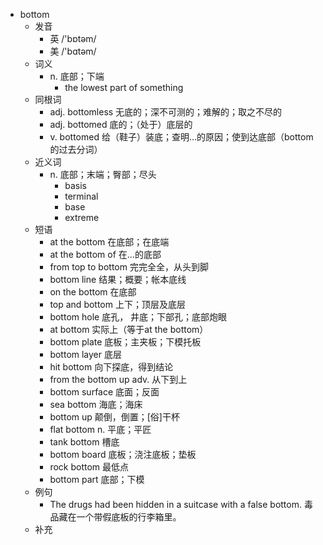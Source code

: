 - bottom
  - 发音
    - 英 /'bɒtəm/
    - 美 /'bɑtəm/
  - 词义
    - n. 底部；下端
      - the lowest part of something
  - 同根词
    - adj. bottomless 无底的；深不可测的；难解的；取之不尽的
    - adj. bottomed 底的；（处于）底层的
    - v. bottomed 给（鞋子）装底；查明…的原因；使到达底部（bottom的过去分词）
  - 近义词
    - n. 底部；末端；臀部；尽头
      - basis
      - terminal
      - base
      - extreme
  - 短语
    - at the bottom 在底部；在底端
    - at the bottom of 在…的底部
    - from top to bottom 完完全全，从头到脚
    - bottom line 结果；概要；帐本底线
    - on the bottom 在底部
    - top and bottom 上下；顶层及底层
    - bottom hole 底孔， 井底；下部孔；底部炮眼
    - at bottom 实际上（等于at the bottom）
    - bottom plate 底板；主夹板；下模托板
    - bottom layer 底层
    - hit bottom 向下探底，得到结论
    - from the bottom up adv. 从下到上
    - bottom surface 底面；反面
    - sea bottom 海底；海床
    - bottom up 颠倒，倒置；[俗]干杯
    - flat bottom n. 平底；平匠
    - tank bottom 槽底
    - bottom board 底板；浇注底板；垫板
    - rock bottom 最低点
    - bottom part 底部；下模
  - 例句
    - The drugs had been hidden in a suitcase with a false bottom. 毒品藏在一个带假底板的行李箱里。
  - 补充